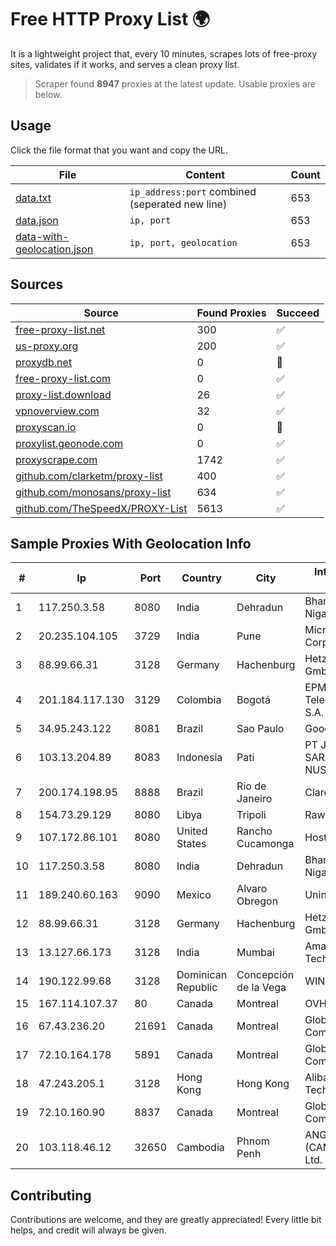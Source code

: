 
# Free HTTP Proxy List 🌍

It is a lightweight project that, every 10 minutes, scrapes lots of free-proxy sites, validates if it works, and serves a clean proxy list.


> Scraper found **8947** proxies at the latest update. Usable proxies are below.

## Usage

Click the file format that you want and copy the URL.


|File|Content|Count|
|----|-------|-----|
|[data.txt](https://raw.githubusercontent.com/themiralay/Proxy-List-World/master/data.txt)|`ip_address:port` combined (seperated new line)|653|
|[data.json](https://raw.githubusercontent.com/themiralay/Proxy-List-World/master/data.json)|`ip, port`|653|
|[data-with-geolocation.json](https://raw.githubusercontent.com/themiralay/Proxy-List-World/master/data-with-geolocation.json)|`ip, port, geolocation`|653|

## Sources

|Source|Found Proxies|Succeed|
|------|-------------|-------|
|[free-proxy-list.net](https://free-proxy-list.net)|300|✅|
|[us-proxy.org](https://www.us-proxy.org)|200|✅|
|[proxydb.net](http://proxydb.net)|0|🚫|
|[free-proxy-list.com](https://free-proxy-list.com/?page=&port=&type%5B%5D=http&type%5B%5D=https&up_time=0&search=Search)|0|✅|
|[proxy-list.download](https://www.proxy-list.download/HTTP)|26|✅|
|[vpnoverview.com](https://vpnoverview.com/privacy/anonymous-browsing/free-proxy-servers)|32|✅|
|[proxyscan.io](https://www.proxyscan.io)|0|🚫|
|[proxylist.geonode.com](https://proxylist.geonode.com/api/proxy-list?limit=300&page=1&sort_by=lastChecked&sort_type=desc&protocols=http,https)|0|✅|
|[proxyscrape.com](https://api.proxyscrape.com/v2/?request=displayproxies&protocol=http&timeout=10000&country=all&ssl=all&anonymity=all)|1742|✅|
|[github.com/clarketm/proxy-list](https://raw.githubusercontent.com/clarketm/proxy-list/master/proxy-list-raw.txt)|400|✅|
|[github.com/monosans/proxy-list](https://raw.githubusercontent.com/monosans/proxy-list/main/proxies/http.txt)|634|✅|
|[github.com/TheSpeedX/PROXY-List](https://raw.githubusercontent.com/TheSpeedX/PROXY-List/master/http.txt)|5613|✅|


## Sample Proxies With Geolocation Info

|#|Ip|Port|Country|City|Internet Service Provider|
|-|--|----|-------|----|-------------------------|
|1|117.250.3.58|8080|India|Dehradun|Bharat Sanchar Nigam Ltd|
|2|20.235.104.105|3729|India|Pune|Microsoft Corporation|
|3|88.99.66.31|3128|Germany|Hachenburg|Hetzner Online GmbH|
|4|201.184.117.130|3129|Colombia|Bogotá|EPM Telecomunicaciones S.A. E.S.P.|
|5|34.95.243.122|8081|Brazil|Sao Paulo|Google LLC|
|6|103.13.204.89|8083|Indonesia|Pati|PT JARINGANKU SARANA NUSANTARA|
|7|200.174.198.95|8888|Brazil|Rio de Janeiro|Claro S.A|
|8|154.73.29.129|8080|Libya|Tripoli|Rawafed|
|9|107.172.86.101|8080|United States|Rancho Cucamonga|HostPapa|
|10|117.250.3.58|8080|India|Dehradun|Bharat Sanchar Nigam Ltd|
|11|189.240.60.163|9090|Mexico|Alvaro Obregon|Uninet S.A. de C.V.|
|12|88.99.66.31|3128|Germany|Hachenburg|Hetzner Online GmbH|
|13|13.127.66.173|3128|India|Mumbai|Amazon Technologies Inc.|
|14|190.122.99.68|3128|Dominican Republic|Concepción de la Vega|WIND Telecom S.A|
|15|167.114.107.37|80|Canada|Montreal|OVH SAS|
|16|67.43.236.20|21691|Canada|Montreal|GloboTech Communications|
|17|72.10.164.178|5891|Canada|Montreal|GloboTech Communications|
|18|47.243.205.1|3128|Hong Kong|Hong Kong|Alibaba (US) Technology Co., Ltd.|
|19|72.10.160.90|8837|Canada|Montreal|GloboTech Communications|
|20|103.118.46.12|32650|Cambodia|Phnom Penh|ANGKOR E & C (CAMBODIA) Co., Ltd.|



## Contributing

Contributions are welcome, and they are greatly appreciated! Every
little bit helps, and credit will always be given.

